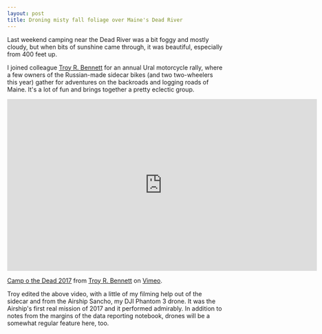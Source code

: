 ```yaml
---
layout: post
title: Droning misty fall foliage over Maine's Dead River
---
```


Last weekend camping near the Dead River was a bit foggy and mostly cloudy, but when bits of sunshine came through, it was beautiful, especially from 400 feet up. 

I joined colleague [Troy R. Bennett](http://mysteryjig.com) for an annual Ural motorcycle rally, where a few owners of the Russian-made sidecar bikes (and two two-wheelers this year) gather for adventures on the backroads and logging roads of Maine. It's a lot of fun and brings together a pretty eclectic group. 

<iframe src="https://player.vimeo.com/video/237642183" width="720" height="400" frameborder="0" webkitallowfullscreen mozallowfullscreen allowfullscreen></iframe>
<p><a href="https://vimeo.com/237642183">Camp o the Dead 2017</a> from <a href="https://vimeo.com/user11806700">Troy R. Bennett</a> on <a href="https://vimeo.com">Vimeo</a>.</p>

Troy edited the above video, with a little of my filming help out of the sidecar and from the Airship Sancho, my DJI Phantom 3 drone. It was the Airship's first real mission of 2017 and it performed admirably. In addition to notes from the margins of the data reporting notebook, drones will be a somewhat regular feature here, too.